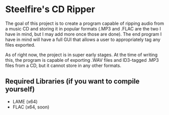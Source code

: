 # Steelfire's CD Ripper

The goal of this project is to create a program capable of ripping audio from a music CD and storing it in popular formats (.MP3 and .FLAC are the two I have in mind, but I may add more once those are done).  The end program I have in mind will have a full GUI that allows a user to appropriately tag any files exported.

As of right now, the project is in super early stages.  At the time of writing this, the program is capable of exporting .WAV files and ID3-tagged .MP3 files from a CD, but it cannot store in any other formats.

## Required Libraries (if you want to compile yourself)
 - LAME (x64)
 - FLAC (x64, soon)